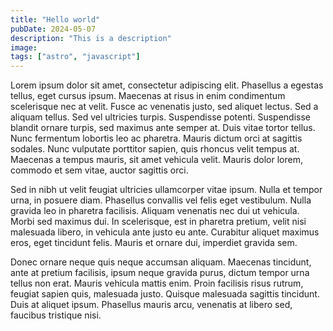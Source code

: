 ```yaml
---
title: "Hello world"
pubDate: 2024-05-07
description: "This is a description"
image:
tags: ["astro", "javascript"]
---
```


Lorem ipsum dolor sit amet, consectetur adipiscing elit. Phasellus a egestas tellus, eget cursus ipsum. Maecenas at risus in enim condimentum scelerisque nec at velit. Fusce ac venenatis justo, sed aliquet lectus. Sed a aliquam tellus. Sed vel ultricies turpis. Suspendisse potenti. Suspendisse blandit ornare turpis, sed maximus ante semper at. Duis vitae tortor tellus. Nunc fermentum lobortis leo ac pharetra. Mauris dictum orci at sagittis sodales. Nunc vulputate porttitor sapien, quis rhoncus velit tempus at. Maecenas a tempus mauris, sit amet vehicula velit. Mauris dolor lorem, commodo et sem vitae, auctor sagittis orci.

Sed in nibh ut velit feugiat ultricies ullamcorper vitae ipsum. Nulla et tempor urna, in posuere diam. Phasellus convallis vel felis eget vestibulum. Nulla gravida leo in pharetra facilisis. Aliquam venenatis nec dui ut vehicula. Morbi sed maximus dui. In scelerisque, est in pharetra pretium, velit nisi malesuada libero, in vehicula ante justo eu ante. Curabitur aliquet maximus eros, eget tincidunt felis. Mauris et ornare dui, imperdiet gravida sem.

Donec ornare neque quis neque accumsan aliquam. Maecenas tincidunt, ante at pretium facilisis, ipsum neque gravida purus, dictum tempor urna tellus non erat. Mauris vehicula mattis enim. Proin facilisis risus rutrum, feugiat sapien quis, malesuada justo. Quisque malesuada sagittis tincidunt. Duis at aliquet ipsum. Phasellus mauris arcu, venenatis at libero sed, faucibus tristique nisi.
